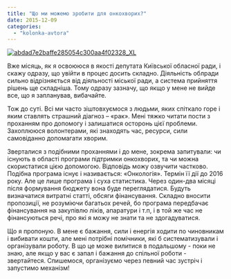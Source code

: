 ```yaml
---
title: "Що ми можемо зробити для онкохворих?"
date: 2015-12-09
categories: 
  - "kolonka-avtora"
---
```


[![abdad7e2baffe285054c300aa4f02328_XL](https://mpz.brovary.org/wp-content/uploads/2015/12/abdad7e2baffe285054c300aa4f02328_XL.jpg)](https://mpz.brovary.org/wp-content/uploads/2015/12/abdad7e2baffe285054c300aa4f02328_XL.jpg)

Вже місяць, як я освоююся в якості депутата Київської обласної ради, і скажу одразу, що увійти в процес досить складно. Діяльність облради сильно відрізняється від діяльності міської ради, а система прийняття рішень ще складніша. Тому одразу зазначу, що якщо у мене не вийде все, що я запланував, вибачайте.

Тож до суті. Всі ми часто зіштовхуємося з людьми, яких спіткало горе і яким ставлять страшний діагноз – «рак». Мені тяжко читати пости з проханням про допомогу і залишатися осторонь цієї проблеми. Захоплююся волонтерами, які знаходять час, ресурси, сили самовіданно допомагати хворим.

Зверталися з подібними проханнями і до мене, зокрема запитували: чи існують в області програми підтримки онкохворих, та чи можна скористатися цією допомогою. Відповідь можу озвучити частково. Подібна програма існує і називається: «Онкологія». Термін її дії до 2016 року. Але це лише програма і суха статистика. Через один-два місяці після формування бюджету вона буде переглядатися. Будуть визначатися витратні статті, обсяги фінансування. Складно вносити пропозиції, не розуміючи багатьох речей, бо програма передбачає фінансування на закупівлю ліків, апаратури і т.п, і в той же час не фінансуються речі, про які я можу не знати та не здогадуватися.

Що я пропоную. В мене є бажання, сили і енергія ходити по чиновникам і вибивати кошти, але мені потрібні помічники, які б систематизували і організували роботу. В що це може вилитися в подальшому - поки не знаю, але якщо у вас є запал і бажання до спільної роботи - звертайтеся. Спишемося, організуємо через певний час зустріч і запустимо механізм!
